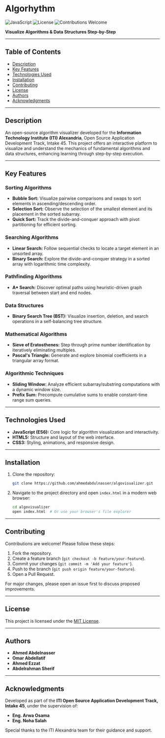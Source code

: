 # Algorhythm

![JavaScript](https://img.shields.io/badge/JavaScript-ES6-yellow) ![License](https://img.shields.io/badge/License-MIT-blue) ![Contributions Welcome](https://img.shields.io/badge/Contributions-Welcome-brightgreen)

**Visualize Algorithms & Data Structures Step-by-Step**

---

## Table of Contents
- [Description](#description)
- [Key Features](#key-features)
- [Technologies Used](#technologies-used)
- [Installation](#installation)
- [Contributing](#contributing)
- [License](#license)
- [Authors](#authors)
- [Acknowledgments](#acknowledgments)

---

## Description

An open-source algorithm visualizer developed for the **Information Technology Institute (ITI) Alexandria**, Open Source Application Development Track, Intake 45. This project offers an interactive platform to visualize and understand the mechanics of fundamental algorithms and data structures, enhancing learning through step-by-step execution.

---

## Key Features

### Sorting Algorithms
- **Bubble Sort:** Visualize pairwise comparisons and swaps to sort elements in ascending/descending order.
- **Selection Sort:** Observe the selection of the smallest element and its placement in the sorted subarray.
- **Quick Sort:** Track the divide-and-conquer approach with pivot partitioning for efficient sorting.

### Searching Algorithms
- **Linear Search:** Follow sequential checks to locate a target element in an unsorted array.
- **Binary Search:** Explore the divide-and-conquer strategy in a sorted array with logarithmic time complexity.

### Pathfinding Algorithms
- **A\* Search:** Discover optimal paths using heuristic-driven graph traversal between start and end nodes.

### Data Structures
- **Binary Search Tree (BST):** Visualize insertion, deletion, and search operations in a self-balancing tree structure.

### Mathematical Algorithms
- **Sieve of Eratosthenes:** Step through prime number identification by iteratively eliminating multiples.
- **Pascal's Triangle:** Generate and explore binomial coefficients in a triangular array format.

### Algorithmic Techniques
- **Sliding Window:** Analyze efficient subarray/substring computations with a dynamic window size.
- **Prefix Sum:** Precompute cumulative sums to enable constant-time range sum queries.

---

## Technologies Used
- **JavaScript (ES6):** Core logic for algorithm visualization and interactivity.
- **HTML5:** Structure and layout of the web interface.
- **CSS3:** Styling, animations, and responsive design.

---

## Installation
1. Clone the repository:
   ```bash
   git clone https://github.com/ahmedabdulnasser/algovisualizer.git
   ```
2. Navigate to the project directory and open `index.html` in a modern web browser:
   ```bash
   cd algovisualizer
   open index.html  # Or use your browser's file explorer
   ```

---

## Contributing
Contributions are welcome! Please follow these steps:
1. Fork the repository.
2. Create a feature branch (`git checkout -b feature/your-feature`).
3. Commit your changes (`git commit -m 'Add your feature'`).
4. Push to the branch (`git push origin feature/your-feature`).
5. Open a Pull Request.

For major changes, please open an issue first to discuss proposed improvements.

---

## License
This project is licensed under the [MIT License](LICENSE).

---

## Authors
- **Ahmed Abdelnasser**
- **Omar Abdellatif**
- **Ahmed Ezzat**
- **Abdelrahman Sherif**

---

## Acknowledgments
Developed as part of the **ITI Open Source Application Development Track, Intake 45**, under the supervision of:
- **Eng. Arwa Osama**
- **Eng. Noha Salah**

Special thanks to the ITI Alexandria team for their guidance and support.
